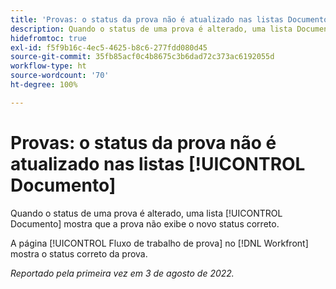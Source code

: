 ```yaml
---
title: 'Provas: o status da prova não é atualizado nas listas Documento'
description: Quando o status de uma prova é alterado, uma lista Documento mostra que a prova não exibe o novo status correto.
hidefromtoc: true
exl-id: f5f9b16c-4ec5-4625-b8c6-277fdd080d45
source-git-commit: 35fb85acf0c4b8675c3b6dad72c373ac6192055d
workflow-type: ht
source-wordcount: '70'
ht-degree: 100%

---
```


# Provas: o status da prova não é atualizado nas listas [!UICONTROL Documento]

<!--Won't fix tab, article live by request-->

Quando o status de uma prova é alterado, uma lista [!UICONTROL Documento] mostra que a prova não exibe o novo status correto.

A página [!UICONTROL Fluxo de trabalho de prova] no [!DNL Workfront] mostra o status correto da prova.

_Reportado pela primeira vez em 3 de agosto de 2022._
